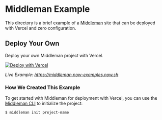 # Middleman Example

This directory is a brief example of a [Middleman](https://middlemanapp.com/) site that can be deployed with Vercel and zero configuration.

## Deploy Your Own

Deploy your own Middleman project with Vercel.

[![Deploy with Vercel](https://vercel.com/button)](https://vercel.com/import/project?template=https://github.com/vercel/vercel/tree/master/examples/middleman)

_Live Example: https://middleman.now-examples.now.sh_

### How We Created This Example

To get started with Middleman for deployment with Vercel, you can use the [Middleman CLI](https://middlemanapp.com/basics/start-new-site/) to initialize the project:

```shell
$ middleman init project-name
```
